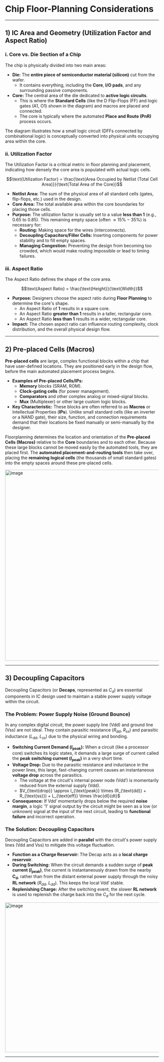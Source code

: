 # Chip Floor-Planning Considerations

---

## 1) IC Area and Geometry (Utilization Factor and Aspect Ratio)

### i. Core vs. Die Section of a Chip

The chip is physically divided into two main areas:

* **Die:** The **entire piece of semiconductor material (silicon)** cut from the wafer.
    * It contains everything, including the **Core**, **I/O pads**, and any surrounding passive components.
* **Core:** The central area of the die dedicated to **active logic circuits**.
    * This is where the **Standard Cells** (like the D Flip-Flops (FF) and logic gates (A1, O1) shown in the diagram) and macros are placed and connected.
    * The core is typically where the automated **Place and Route (PnR)** process occurs.

The diagram illustrates how a small logic circuit (DFFs connected by combinational logic) is conceptually converted into physical units occupying area within the core.


### ii. Utilization Factor

The Utilization Factor is a critical metric in floor planning and placement, indicating how densely the core area is populated with actual logic cells.

$$\text{Utilization Factor} = \frac{\text{Area Occupied by Netlist (Total Cell Area)}}{\text{Total Area of the Core}}$$

* **Netlist Area:** The sum of the physical area of all standard cells (gates, flip-flops, etc.) used in the design.
* **Core Area:** The total available area within the core boundaries for placing those cells.
* **Purpose:** The utilization factor is usually set to a value **less than 1** (e.g., 0.65 to 0.85). This remaining empty space (often $\approx 15\% - 35\%$) is necessary for:
    * **Routing:** Making space for the wires (interconnects).
    * **Decoupling Capacitors/Filler Cells:** Inserting components for power stability and to fill empty spaces.
    * **Managing Congestion:** Preventing the design from becoming too crowded, which would make routing impossible or lead to timing failures.


### iii. Aspect Ratio

The Aspect Ratio defines the shape of the core area.

$$\text{Aspect Ratio} = \frac{\text{Height}}{\text{Width}}$$

* **Purpose:** Designers choose the aspect ratio during **Floor Planning** to determine the core's shape.
    * An Aspect Ratio of **1** results in a square core.
    * An Aspect Ratio **greater than 1** results in a taller, rectangular core.
    * An Aspect Ratio **less than 1** results in a wider, rectangular core.
* **Impact:** The chosen aspect ratio can influence routing complexity, clock distribution, and the overall physical design flow.

---


## 2) Pre-placed Cells (Macros)

**Pre-placed cells** are large, complex functional blocks within a chip that have user-defined locations. They are positioned early in the design flow, before the main automated placement process begins.

* **Examples of Pre-placed Cells/IPs:**
    * **Memory** blocks (SRAM, ROM).
    * **Clock-gating cells** (for power management).
    * **Comparators** and other complex analog or mixed-signal blocks.
    * **Mux** (Multiplexer) or other large custom logic blocks.
* **Key Characteristic:** These blocks are often referred to as **Macros** or Intellectual Properties (**IPs**). Unlike small standard cells (like an inverter or a NAND gate), their size, function, and connection requirements demand that their locations be fixed manually or semi-manually by the designer.

Floorplanning determines the location and orientation of the **Pre-placed Cells (Macros)** relative to the **Core** boundaries and to each other.
Because these large blocks cannot be moved easily by the automated tools, they are placed first. The **automated placement-and-routing tools** then take over, placing the **remaining logical cells** (the thousands of small standard gates) into the empty spaces around these pre-placed cells.

<img width="908" height="626" alt="image" src="https://github.com/user-attachments/assets/d7b64741-3c84-4db8-8ca8-f55ef1c1f5ba" />


---


## 3) Decoupling Capacitors 

Decoupling Capacitors (or **Decaps**, represented as $C_d$) are essential components in IC design used to maintain a stable power supply voltage within the circuit.

### The Problem: Power Supply Noise (Ground Bounce)

In any complex digital circuit, the power supply line ($\text{Vdd}$) and ground line ($\text{Vss}$) are not ideal. They contain parasitic resistance ($R_{dd}$, $R_{ss}$) and parasitic inductance ($L_{dd}$, $L_{ss}$) due to the physical wiring and bonding.

* **Switching Current Demand ($I_{\text{peak}}$):** When a circuit (like a processor core) switches its logic states, it demands a large surge of current called the **peak switching current ($I_{\text{peak}}$)** in a very short time.
* **Voltage Drop:** Due to the parasitic resistance and inductance in the power lines, this large, fast-changing current causes an instantaneous **voltage drop** across the parasitics.
    * The voltage at the circuit's internal power node ($\text{Vdd}'$) is momentarily reduced from the external supply ($\text{Vdd}$).
    * $V_{\text{drop}} \approx I_{\text{peak}} \times (R_{\text{dd}} + R_{\text{ss}}) + L_{\text{eff}} \times \frac{dI}{dt}$
* **Consequence:** If $\text{Vdd}'$ momentarily drops below the required **noise margin**, a logic '1' signal output by the circuit might be seen as a low (or unknown) signal at the input of the next circuit, leading to **functional failure** and incorrect operation.


### The Solution: Decoupling Capacitors

Decoupling Capacitors are added in **parallel** with the circuit's power supply lines ($\text{Vdd}$ and $\text{Vss}$) to mitigate this voltage fluctuation.

* **Function as a Charge Reservoir:** The Decap acts as a **local charge reservoir**.
* **During Switching:** When the circuit demands a sudden surge of **peak current ($I_{\text{peak}}$)**, the current is instantaneously drawn from the nearby $\mathbf{C_d}$, rather than from the distant external power supply through the noisy **RL network** ($R_{dd}$, $L_{dd}$). This keeps the local $\text{Vdd}'$ stable.
* **Replenishing Charge:** After the switching event, the slower **RL network** is used to replenish the charge back into the $C_d$ for the next cycle.

<img width="635" height="491" alt="image" src="https://github.com/user-attachments/assets/f4cf815f-3be5-4c75-8de8-c68897456fad" />

---

